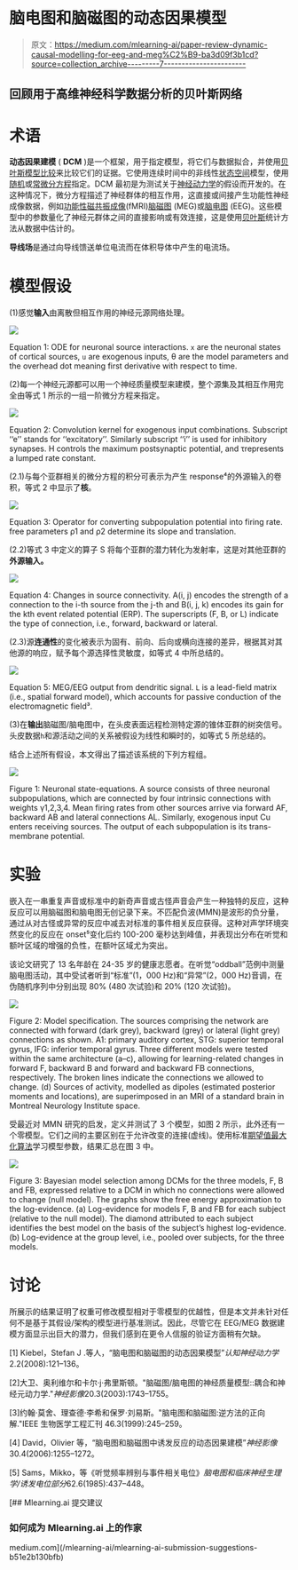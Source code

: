 # 脑电图和脑磁图的动态因果模型

> 原文：<https://medium.com/mlearning-ai/paper-review-dynamic-causal-modelling-for-eeg-and-meg%C2%B9-ba3d09f3b1cd?source=collection_archive---------7----------------------->

## 回顾用于高维神经科学数据分析的贝叶斯网络

# 术语

**动态因果建模** ( **DCM** )是一个框架，用于指定模型，将它们与数据拟合，并使用[贝叶斯模型比较](https://en.wikipedia.org/wiki/Bayes_factor)来比较它们的证据。它使用连续时间中的非线性[状态空间](https://en.wikipedia.org/wiki/State_space)模型，使用[随机](https://en.wikipedia.org/wiki/Stochastic_differential_equation)或[常微分方程](https://en.wikipedia.org/wiki/Ordinary_differential_equation)指定。DCM 最初是为测试关于[神经动力学](https://en.wikipedia.org/wiki/Dynamical_system)的假设而开发的。在这种情况下，微分方程描述了神经群体的相互作用，这直接或间接产生功能性神经成像数据，例如[功能性磁共振成像](https://en.wikipedia.org/wiki/Functional_magnetic_resonance_imaging)(fMRI)[脑磁图](https://en.wikipedia.org/wiki/Magnetoencephalography) (MEG)或[脑电图](https://en.wikipedia.org/wiki/Electroencephalography) (EEG)。这些模型中的参数量化了神经元群体之间的直接影响或有效连接，这是使用[贝叶斯](https://en.wikipedia.org/wiki/Bayesian_inference)统计方法从数据中估计的。

**导线场**是通过向导线馈送单位电流而在体积导体中产生的电流场。

# 模型假设

(1)感觉**输入**由离散但相互作用的神经元源网络处理。

![](img/0adbf507d1e1e94364b24f7b55c5cee2.png)

Equation 1: ODE for neuronal source interactions. `x` are the neuronal states of cortical sources, `u` are exogenous inputs, θ are the model parameters and the overhead dot meaning first derivative with respect to time.

(2)每一个神经元源都可以用一个神经质量模型来建模，整个源集及其相互作用完全由等式 1 所示的一组一阶微分方程来指定。

![](img/d41fa7edf50df5b0c4d5674e470b6610.png)

Equation 2: Convolution kernel for exogenous input combinations. Subscript ‘‘e’’ stands for ‘‘excitatory’’. Similarly subscript ‘‘i’’ is used for inhibitory synapses. H controls the maximum postsynaptic potential, and τrepresents a lumped rate constant.

(2.1)与每个亚群相关的微分方程的积分可表示为产生 response⁴的外源输入的卷积，等式 2 中显示了**核**。

![](img/29e8d349cedcf99e83a5af0f230a7065.png)

Equation 3: Operator for converting subpopulation potential into firing rate. free parameters ρ1 and ρ2 determine its slope and translation.

(2.2)等式 3 中定义的算子 S 将每个亚群的潜力转化为发射率，这是对其他亚群的**外源输入。**

![](img/151859a568e51836d1774b5c9dafc7fc.png)

Equation 4: Changes in source connectivity. A(i, j) encodes the strength of a connection to the i-th source from the j-th and B(i, j, k) encodes its gain for the kth event related potential (ERP). The superscripts (F, B, or L) indicate the type of connection, i.e., forward, backward or lateral.

(2.3)源**连通性**的变化被表示为固有、前向、后向或横向连接的差异，根据其对其他源的响应，赋予每个源选择性灵敏度，如等式 4 中所总结的。

![](img/4bd45960e318520e5d81046ab699c094.png)

Equation 5: MEG/EEG output from dendritic signal. `L` is a lead-field matrix (i.e., spatial forward model), which accounts for passive conduction of the electromagnetic field³.

(3)在**输出**脑磁图/脑电图中，在头皮表面远程检测特定源的锥体亚群的树突信号。头皮数据`h`和源活动之间的关系被假设为线性和瞬时的，如等式 5 所总结的。

结合上述所有假设，本文得出了描述该系统的下列方程组。

![](img/646ef34f09acceb803efcf9a648789d6.png)

Figure 1: Neuronal state-equations. A source consists of three neuronal subpopulations, which are connected by four intrinsic connections with weights γ1,2,3,4\. Mean firing rates from other sources arrive via forward AF, backward AB and lateral connections AL. Similarly, exogenous input Cu enters receiving sources. The output of each subpopulation is its trans-membrane potential.

# 实验

嵌入在一串重复声音或标准中的新奇声音或古怪声音会产生一种独特的反应，这种反应可以用脑磁图和脑电图无创记录下来。不匹配负波(MMN)是波形的负分量，通过从对古怪或异常的反应中减去对标准的事件相关反应获得。这种对声学环境突然变化的反应在 onset⁵变化后约 100-200 毫秒达到峰值，并表现出分布在听觉和额叶区域的增强的负性，在额叶区域尤为突出。

该论文研究了 13 名年龄在 24-35 岁的健康志愿者。在听觉“oddball”范例中测量脑电图活动，其中受试者听到“标准”(1，000 Hz)和“异常”(2，000 Hz)音调，在伪随机序列中分别出现 80% (480 次试验)和 20% (120 次试验)。

![](img/6b801d24ffa6fa60332e2c6df28599d1.png)

Figure 2: Model specification. The sources comprising the network are connected with forward (dark grey), backward (grey) or lateral (light grey) connections as shown. A1: primary auditory cortex, STG: superior temporal gyrus, IFG: inferior temporal gyrus. Three different models were tested within the same architecture (a–c), allowing for learning-related changes in forward F, backward B and forward and backward FB connections, respectively. The broken lines indicate the connections we allowed to change. (d) Sources of activity, modelled as dipoles (estimated posterior moments and locations), are superimposed in an MRI of a standard brain in Montreal Neurology Institute space.

受最近对 MMN 研究的启发，定义并测试了 3 个模型，如图 2 所示，此外还有一个零模型。它们之间的主要区别在于允许改变的连接(虚线)。使用标准[期望值最大化算法](https://en.wikipedia.org/wiki/Expectation%E2%80%93maximization_algorithm)学习模型参数，结果汇总在图 3 中。

![](img/c760e8d4c1ccb2a5ea998cfc6e103134.png)

Figure 3: Bayesian model selection among DCMs for the three models, F, B and FB, expressed relative to a DCM in which no connections were allowed to change (null model). The graphs show the free energy approximation to the log-evidence. (a) Log-evidence for models F, B and FB for each subject (relative to the null model). The diamond attributed to each subject identifies the best model on the basis of the subject’s highest log-evidence. (b) Log-evidence at the group level, i.e., pooled over subjects, for the three models.

# 讨论

所展示的结果证明了权重可修改模型相对于零模型的优越性，但是本文并未针对任何不是基于其假设/架构的模型进行基准测试。因此，尽管它在 EEG/MEG 数据建模方面显示出巨大的潜力，但我们感到在更令人信服的验证方面稍有欠缺。

[1] Kiebel，Stefan J .等人，“脑电图和脑磁图的动态因果模型”*认知神经动力学*2.2(2008):121–136。

[2]大卫、奥利维尔和卡尔·j·弗里斯顿。"脑磁图/脑电图的神经质量模型::耦合和神经元动力学."*神经影像*20.3(2003):1743–1755。

[3]约翰·莫舍、理查德·李希和保罗·刘易斯。"脑电图和脑磁图:逆方法的正向解."IEEE 生物医学工程汇刊 46.3(1999):245–259。

[4] David，Olivier 等，“脑电图和脑磁图中诱发反应的动态因果建模”*神经影像*30.4(2006):1255–1272。

[5] Sams，Mikko，等《听觉频率辨别与事件相关电位》*脑电图和临床神经生理学/诱发电位部分*62.6(1985):437–448。

[](/mlearning-ai/mlearning-ai-submission-suggestions-b51e2b130bfb) [## Mlearning.ai 提交建议

### 如何成为 Mlearning.ai 上的作家

medium.com](/mlearning-ai/mlearning-ai-submission-suggestions-b51e2b130bfb)